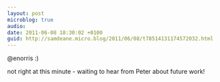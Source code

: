 ```yaml
---
layout: post
microblog: true
audio: 
date: 2011-06-08 18:30:02 +0100
guid: http://samdeane.micro.blog/2011/06/08/t78514131174572032.html
---
```

@enorris :)

not right at this minute - waiting to hear from Peter about future work!

